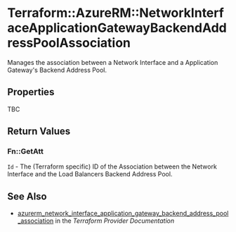 # Terraform::AzureRM::NetworkInterfaceApplicationGatewayBackendAddressPoolAssociation

Manages the association between a Network Interface and a Application Gateway's Backend Address Pool.

## Properties

TBC

## Return Values

### Fn::GetAtt

`Id` - The (Terraform specific) ID of the Association between the Network Interface and the Load Balancers Backend Address Pool.

## See Also

* [azurerm_network_interface_application_gateway_backend_address_pool_association](https://www.terraform.io/docs/providers/azurerm/r/network_interface_application_gateway_backend_address_pool_association.html) in the _Terraform Provider Documentation_